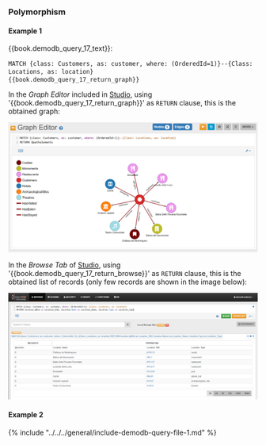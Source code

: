 
### Polymorphism 

#### Example 1

{{book.demodb_query_17_text}}:

<pre><code class="lang-sql">MATCH {class: Customers, as: customer, where: (OrderedId=1)}--{Class: Locations, as: location} 
{{book.demodb_query_17_return_graph}} 
</code></pre>

In the _Graph Editor_ included in [Studio](../studio/README.md), using '{{book.demodb_query_17_return_graph}}' as `RETURN` clause, this is the obtained graph:

![](../../../images/demo-dbs/social-travel-agency/query_17_graph.png)

In the _Browse Tab_ of [Studio](../studio/README.md), using '{{book.demodb_query_17_return_browse}}' as `RETURN` clause, this is the obtained list of records (only few records are shown in the image below):

![](../../../images/demo-dbs/social-travel-agency/query_17_browse.png)


#### Example 2

{% include "../../../general/include-demodb-query-file-1.md" %}

